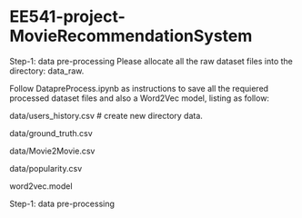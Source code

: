 # EE541-project-MovieRecommendationSystem
Step-1: data pre-processing
Please allocate all the raw dataset files into the directory: data_raw. 

Follow DatapreProcess.ipynb as instructions to save all the requiered processed dataset files and also a Word2Vec model, listing as follow:  

data/users_history.csv # create new directory data. 

data/ground_truth.csv 

data/Movie2Movie.csv

data/popularity.csv

word2vec.model

Step-1: data pre-processing
